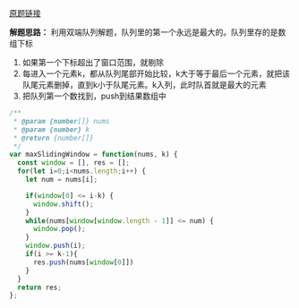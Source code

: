 [原题链接](https://leetcode-cn.com/problems/sliding-window-maximum/)

**解题思路：**
利用双端队列解题，队列里的第一个永远是最大的。队列里存的是数组下标
1. 如果第一个下标超出了窗口范围，就剔除
2. 每进入一个元素k，都从队列尾部开始比较，k大于等于最后一个元素，就把该队尾元素删掉，直到k小于队尾元素。k入列，此时队首就是最大的元素
3. 把队列第一个数找到，push到结果数组中

```js
/**
 * @param {number[]} nums
 * @param {number} k
 * @return {number[]}
 */
var maxSlidingWindow = function(nums, k) {
  const window = [], res = [];
  for(let i=0;i<nums.length;i++) {
    let num = nums[i];

    if(window[0] <= i-k) {
      window.shift();
    }
    while(nums[window[window.length - 1]] <= num) {
      window.pop();
    }
    window.push(i);
    if(i >= k-1){
      res.push(nums[window[0]])
    }
  }
  return res;
};
```

